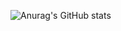 ![Anurag's GitHub stats](https://github-readme-stats.vercel.app/api?username=wulu-epic&theme=dracula&count_private=true?count_private=true)

